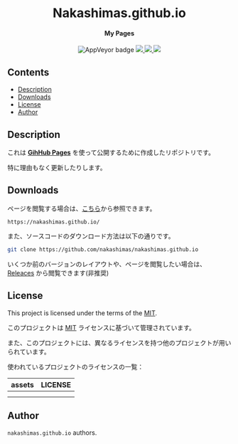 
<p>
<h1 align="center">Nakashimas.github.io</h1>
</p>
<h4 align="center">My Pages</h4>
<p align="center">
  <a>
    <img alt="AppVeyor badge" src="https://img.shields.io/badge/build-passing-brightgreen">
  </a>
  <a href="https://github.com/nakashimas/nakashimas.github.io/releases">
    <img src="https://img.shields.io/badge/releace-v0.0.1-58839b.svg?style=flat">
  </a>
  <a href="./LICENSE">
    <img src="http://img.shields.io/badge/license-MIT-blue.svg?style=flat">
  </a>
  <a>
    <img src="https://img.shields.io/badge/Made%20with-Hugo%200.78.2-57b9d3.svg?style=flat&logo=Hugo">
  </a>
  <br>
</p>
<h2> Contents </h2>

- [Description](#description)
- [Downloads](#downloads)
- [License](#license)
- [Author](#author)

## Description

これは [**GihHub Pages**](https://docs.github.com/ja/free-pro-team@latest/github/working-with-github-pages) を使って公開するために作成したリポジトリです。

特に理由もなく更新したりします。

## Downloads

ページを閲覧する場合は、[こちら](https://nakashimas.github.io/)から参照できます。

`https://nakashimas.github.io/`

また、ソースコードのダウンロード方法は以下の通りです。

```sh
git clone https://github.com/nakashimas/nakashimas.github.io
```

いくつか前のバージョンのレイアウトや、ページを閲覧したい場合は、 [Releaces](https://github.com/nakashimas/nakashimas.github.io/releases) から閲覧できます(非推奨)


## License

This project is licensed under the terms of the [MIT](./LICENSE).

このプロジェクトは [MIT](./LICENSE) ライセンスに基づいて管理されています。

また、このプロジェクトには、異なるライセンスを持つ他のプロジェクトが用いられています。

使われているプロジェクトのライセンスの一覧：

|  assets  |  LICENSE  |
|  :----:  |  :-----:  |
|          |           |
|          |           |


## Author

`nakashimas.github.io` authors.
